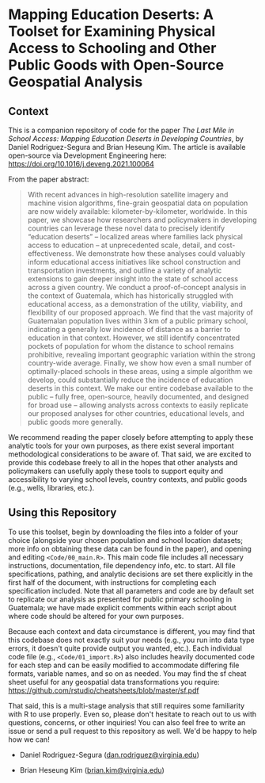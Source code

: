 # Mapping Education Deserts: A Toolset for Examining Physical Access to Schooling and Other Public Goods with Open-Source Geospatial Analysis

## Context
This is a companion repository of code for the paper *The Last Mile in School Access: Mapping Education Deserts in Developing Countries*, by Daniel Rodriguez-Segura and Brian Heseung Kim. The article is available open-source via Development Engineering here: https://doi.org/10.1016/j.deveng.2021.100064

From the paper abstract: 
>With recent advances in high-resolution satellite imagery and machine vision algorithms, fine-grain geospatial data on population are now widely available: kilometer-by-kilometer, worldwide. In this paper, we showcase how researchers and policymakers in developing countries can leverage these novel data to precisely identify “education deserts” – localized areas where families lack physical access to education – at unprecedented scale, detail, and cost-effectiveness. We demonstrate how these analyses could valuably inform educational access initiatives like school construction and transportation investments, and outline a variety of analytic extensions to gain deeper insight into the state of school access across a given country. We conduct a proof-of-concept analysis in the context of Guatemala, which has historically struggled with educational access, as a demonstration of the utility, viability, and flexibility of our proposed approach. We find that the vast majority of Guatemalan population lives within 3 km of a public primary school, indicating a generally low incidence of distance as a barrier to education in that context. However, we still identify concentrated pockets of population for whom the distance to school remains prohibitive, revealing important geographic variation within the strong country-wide average. Finally, we show how even a small number of optimally-placed schools in these areas, using a simple algorithm we develop, could substantially reduce the incidence of education deserts in this context. We make our entire codebase available to the public – fully free, open-source, heavily documented, and designed for broad use – allowing analysts across contexts to easily replicate our proposed analyses for other countries, educational levels, and public goods more generally.

We recommend reading the paper closely before attempting to apply these analytic tools for your own purposes, as there exist several important methodological considerations to be aware of. That said, we are excited to provide this codebase freely to all in the hopes that other analysts and policymakers can usefully apply these tools to support equity and accessibility to varying school levels, country contexts, and public goods (e.g., wells, libraries, etc.).

## Using this Repository

To use this toolset, begin by downloading the files into a folder of your choice (alongside your chosen population and school location datasets; more info on obtaining these data can be found in the paper), and opening and editing `<Code/00_main.R>`. This main code file includes all necessary instructions, documentation, file dependency info, etc. to start. All file specifications, pathing, and analytic decisions are set there explicitly in the first half of the document, with instructions for completing each specification included. Note that all parameters and code are by default set to replicate our analysis as presented for public primary schooling in Guatemala; we have made explicit comments within each script about where code should be altered for your own purposes. 

Because each context and data circumstance is different, you may find that this codebase does not exactly suit your needs (e.g., you run into data type errors, it doesn't quite provide output you wanted, etc.). Each individual code file (e.g., `<Code/01_import.R>`) also includes heavily documented code for each step and can be easily modified to accommodate differing file formats, variable names, and so on as needed. You may find the sf cheat sheet useful for any geospatial data transformations you require: https://github.com/rstudio/cheatsheets/blob/master/sf.pdf

That said, this is a multi-stage analysis that still requires some familiarity with R to use properly. Even so, please don't hesitate to reach out to us with questions, concerns, or other inquiries! You can also feel free to write an issue or send a pull request to this repository as well. We'd be happy to help how we can!

- Daniel Rodriguez-Segura (dan.rodriguez@virginia.edu)

- Brian Heseung Kim (brian.kim@virginia.edu)
